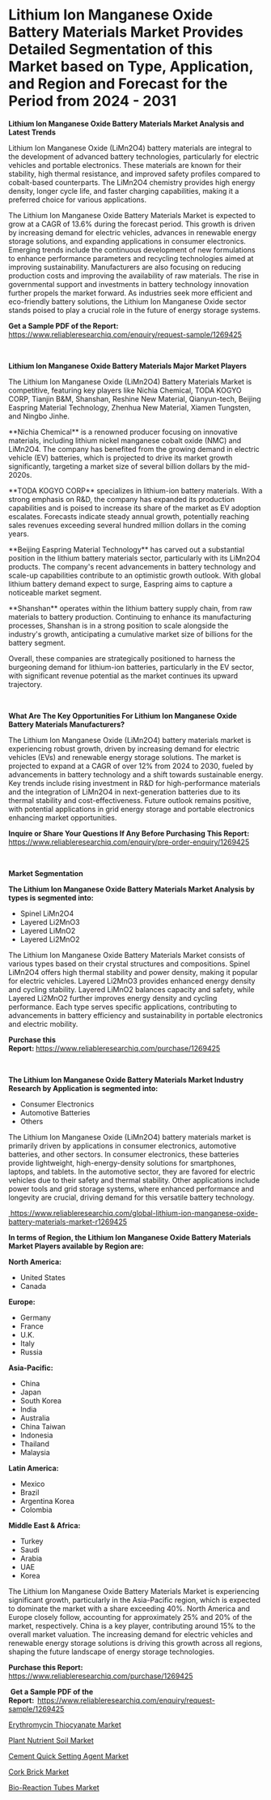 <p><h1>Lithium Ion Manganese Oxide Battery Materials Market Provides Detailed Segmentation of this Market based on Type, Application, and Region and Forecast for the Period from 2024 - 2031</h1></p><p><strong>Lithium Ion Manganese Oxide Battery Materials Market Analysis and Latest Trends</strong></p>
<p><p>Lithium Ion Manganese Oxide (LiMn2O4) battery materials are integral to the development of advanced battery technologies, particularly for electric vehicles and portable electronics. These materials are known for their stability, high thermal resistance, and improved safety profiles compared to cobalt-based counterparts. The LiMn2O4 chemistry provides high energy density, longer cycle life, and faster charging capabilities, making it a preferred choice for various applications.</p><p>The Lithium Ion Manganese Oxide Battery Materials Market is expected to grow at a CAGR of 13.6% during the forecast period. This growth is driven by increasing demand for electric vehicles, advances in renewable energy storage solutions, and expanding applications in consumer electronics. Emerging trends include the continuous development of new formulations to enhance performance parameters and recycling technologies aimed at improving sustainability. Manufacturers are also focusing on reducing production costs and improving the availability of raw materials. The rise in governmental support and investments in battery technology innovation further propels the market forward. As industries seek more efficient and eco-friendly battery solutions, the Lithium Ion Manganese Oxide sector stands poised to play a crucial role in the future of energy storage systems.</p></p>
<p><strong>Get a Sample PDF of the Report:&nbsp;</strong> <a href="https://www.reliableresearchiq.com/enquiry/request-sample/1269425?utm_campaign=1088&utm_medium=2&utm_source=Github&utm_content=ia&utm_term=11122024&utm_id=lithium-ion-manganese-oxide-battery-materials">https://www.reliableresearchiq.com/enquiry/request-sample/1269425</a></p>
<p>&nbsp;</p>
<p><strong>Lithium Ion Manganese Oxide Battery Materials Major Market Players</strong></p>
<p><p>The Lithium Ion Manganese Oxide (LiMn2O4) Battery Materials Market is competitive, featuring key players like Nichia Chemical, TODA KOGYO CORP, Tianjin B&M, Shanshan, Reshine New Material, Qianyun-tech, Beijing Easpring Material Technology, Zhenhua New Material, Xiamen Tungsten, and Ningbo Jinhe.</p><p>**Nichia Chemical** is a renowned producer focusing on innovative materials, including lithium nickel manganese cobalt oxide (NMC) and LiMn2O4. The company has benefited from the growing demand in electric vehicle (EV) batteries, which is projected to drive its market growth significantly, targeting a market size of several billion dollars by the mid-2020s.</p><p>**TODA KOGYO CORP** specializes in lithium-ion battery materials. With a strong emphasis on R&D, the company has expanded its production capabilities and is poised to increase its share of the market as EV adoption escalates. Forecasts indicate steady annual growth, potentially reaching sales revenues exceeding several hundred million dollars in the coming years.</p><p>**Beijing Easpring Material Technology** has carved out a substantial position in the lithium battery materials sector, particularly with its LiMn2O4 products. The company's recent advancements in battery technology and scale-up capabilities contribute to an optimistic growth outlook. With global lithium battery demand expect to surge, Easpring aims to capture a noticeable market segment.</p><p>**Shanshan** operates within the lithium battery supply chain, from raw materials to battery production. Continuing to enhance its manufacturing processes, Shanshan is in a strong position to scale alongside the industry's growth, anticipating a cumulative market size of billions for the battery segment.</p><p>Overall, these companies are strategically positioned to harness the burgeoning demand for lithium-ion batteries, particularly in the EV sector, with significant revenue potential as the market continues its upward trajectory.</p></p>
<p>&nbsp;</p>
<p><strong>What Are The Key Opportunities For Lithium Ion Manganese Oxide Battery Materials Manufacturers?</strong></p>
<p><p>The Lithium Ion Manganese Oxide (LiMn2O4) battery materials market is experiencing robust growth, driven by increasing demand for electric vehicles (EVs) and renewable energy storage solutions. The market is projected to expand at a CAGR of over 12% from 2024 to 2030, fueled by advancements in battery technology and a shift towards sustainable energy. Key trends include rising investment in R&D for high-performance materials and the integration of LiMn2O4 in next-generation batteries due to its thermal stability and cost-effectiveness. Future outlook remains positive, with potential applications in grid energy storage and portable electronics enhancing market opportunities.</p></p>
<p><strong>Inquire or Share Your Questions If Any Before Purchasing This Report:</strong> <a href="https://www.reliableresearchiq.com/enquiry/pre-order-enquiry/1269425?utm_campaign=1088&utm_medium=2&utm_source=Github&utm_content=ia&utm_term=11122024&utm_id=lithium-ion-manganese-oxide-battery-materials">https://www.reliableresearchiq.com/enquiry/pre-order-enquiry/1269425</a></p>
<p>&nbsp;</p>
<p><strong>Market Segmentation</strong></p>
<p><strong>The Lithium Ion Manganese Oxide Battery Materials Market Analysis by types is segmented into:</strong></p>
<p><ul><li>Spinel LiMn2O4</li><li>Layered Li2MnO3</li><li>Layered LiMnO2</li><li>Layered Li2MnO2</li></ul></p>
<p><p>The Lithium Ion Manganese Oxide Battery Materials Market consists of various types based on their crystal structures and compositions. Spinel LiMn2O4 offers high thermal stability and power density, making it popular for electric vehicles. Layered Li2MnO3 provides enhanced energy density and cycling stability. Layered LiMnO2 balances capacity and safety, while Layered Li2MnO2 further improves energy density and cycling performance. Each type serves specific applications, contributing to advancements in battery efficiency and sustainability in portable electronics and electric mobility.</p></p>
<p><strong>Purchase this Report:&nbsp;</strong><a href="https://www.reliableresearchiq.com/purchase/1269425?utm_campaign=1088&utm_medium=2&utm_source=Github&utm_content=ia&utm_term=11122024&utm_id=lithium-ion-manganese-oxide-battery-materials">https://www.reliableresearchiq.com/purchase/1269425</a></p>
<p>&nbsp;</p>
<p><strong>The Lithium Ion Manganese Oxide Battery Materials Market Industry Research by Application is segmented into:</strong></p>
<p><ul><li>Consumer Electronics</li><li>Automotive Batteries</li><li>Others</li></ul></p>
<p><p>The Lithium Ion Manganese Oxide (LiMn2O4) battery materials market is primarily driven by applications in consumer electronics, automotive batteries, and other sectors. In consumer electronics, these batteries provide lightweight, high-energy-density solutions for smartphones, laptops, and tablets. In the automotive sector, they are favored for electric vehicles due to their safety and thermal stability. Other applications include power tools and grid storage systems, where enhanced performance and longevity are crucial, driving demand for this versatile battery technology.</p></p>
<p><a href="https://www.reliableresearchiq.com/global-lithium-ion-manganese-oxide-battery-materials-market-r1269425?utm_campaign=1088&utm_medium=2&utm_source=Github&utm_content=ia&utm_term=11122024&utm_id=lithium-ion-manganese-oxide-battery-materials">&nbsp;https://www.reliableresearchiq.com/global-lithium-ion-manganese-oxide-battery-materials-market-r1269425</a></p>
<p><strong>In terms of Region, the Lithium Ion Manganese Oxide Battery Materials Market Players available by Region are:</strong></p>
<p>
    <p> <strong> North America: </strong>
        <ul>
            <li>United States</li>
            <li>Canada</li>
        </ul>
        </p> 
    <p> <strong> Europe: </strong>
        <ul>
            <li>Germany</li>
            <li>France</li>
            <li>U.K.</li>
            <li>Italy</li>
            <li>Russia</li>
        </ul>
        </p> 
    <p> <strong> Asia-Pacific: </strong>
        <ul>
            <li>China</li>
            <li>Japan</li>
            <li>South Korea</li>
            <li>India</li>
            <li>Australia</li>
            <li>China Taiwan</li>
            <li>Indonesia</li>
            <li>Thailand</li>
            <li>Malaysia</li>
        </ul>
        </p> 
    <p> <strong> Latin America: </strong>
        <ul>
            <li>Mexico</li>
            <li>Brazil</li>
            <li>Argentina Korea</li>
            <li>Colombia</li>
        </ul>
        </p> 
    <p> <strong> Middle East & Africa: </strong>
        <ul>
            <li>Turkey</li>
            <li>Saudi</li>
            <li>Arabia</li>
            <li>UAE</li>
            <li>Korea</li>
        </ul>
    </p>
    </p>
<p><p>The Lithium Ion Manganese Oxide Battery Materials Market is experiencing significant growth, particularly in the Asia-Pacific region, which is expected to dominate the market with a share exceeding 40%. North America and Europe closely follow, accounting for approximately 25% and 20% of the market, respectively. China is a key player, contributing around 15% to the overall market valuation. The increasing demand for electric vehicles and renewable energy storage solutions is driving this growth across all regions, shaping the future landscape of energy storage technologies.</p></p>
<p><strong>Purchase this Report: </strong><a href="https://www.reliableresearchiq.com/purchase/1269425?utm_campaign=1088&utm_medium=2&utm_source=Github&utm_content=ia&utm_term=11122024&utm_id=lithium-ion-manganese-oxide-battery-materials">https://www.reliableresearchiq.com/purchase/1269425</a></p>
<p>&nbsp;<strong>Get a Sample PDF of the Report:&nbsp;&nbsp;</strong><a href="https://www.reliableresearchiq.com/enquiry/request-sample/1269425?utm_campaign=1088&utm_medium=2&utm_source=Github&utm_content=ia&utm_term=11122024&utm_id=lithium-ion-manganese-oxide-battery-materials">https://www.reliableresearchiq.com/enquiry/request-sample/1269425</a></p>
<p><strong></strong></p>
<p><p><a href="https://www.linkedin.com/pulse/current-valuation-of53-cagr-report-provides-thorough-feete?utm_campaign=1088&utm_medium=2&utm_source=Github&utm_content=ia&utm_term=11122024&utm_id=lithium-ion-manganese-oxide-battery-materials">Erythromycin Thiocyanate Market</a></p><p><a href="https://www.linkedin.com/pulse/plant-nutrient-soil-market-growth-segmentation-regional-analysis-b1pie?utm_campaign=1088&utm_medium=2&utm_source=Github&utm_content=ia&utm_term=11122024&utm_id=lithium-ion-manganese-oxide-battery-materials">Plant Nutrient Soil Market</a></p><p><a href="https://www.linkedin.com/pulse/revenue-growth-cement-quick-setting-agent-market-48-cagr-xuyoe?utm_campaign=1088&utm_medium=2&utm_source=Github&utm_content=ia&utm_term=11122024&utm_id=lithium-ion-manganese-oxide-battery-materials">Cement Quick Setting Agent Market</a></p><p><a href="https://www.linkedin.com/pulse/c-hannibex-sqmmf?utm_campaign=1088&utm_medium=2&utm_source=Github&utm_content=ia&utm_term=11122024&utm_id=lithium-ion-manganese-oxide-battery-materials">Cork Brick Market</a></p><p><a href="https://github.com/millionkaryn68/Market-Research-Report-List-1/blob/main/bio-reaction-tubes-market.md?utm_campaign=1088&utm_medium=2&utm_source=Github&utm_content=ia&utm_term=11122024&utm_id=lithium-ion-manganese-oxide-battery-materials">Bio-Reaction Tubes Market</a></p></p>